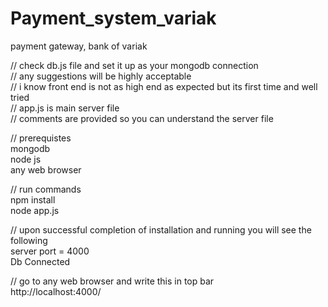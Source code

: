 # Payment_system_variak
payment gateway, bank of variak

// check db.js file and set it up as your mongodb connection  
// any suggestions will be highly acceptable  
// i know front end is not as high end as expected but its first time and well tried  
// app.js is main server file  
// comments are provided so you can understand the server file  

// prerequistes  
mongodb  
node js  
any web browser  

// run commands  
npm install  
node app.js  

// upon successful completion of installation and running you will see the following  
server port = 4000  
Db Connected  

// go to any web browser and write this in top bar  
http://localhost:4000/  
